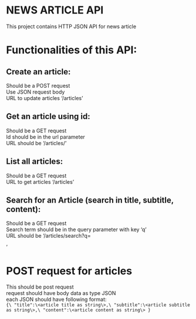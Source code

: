 # NEWS ARTICLE API
This project contains HTTP JSON API for news article
# Functionalities of this API:
## Create an article:
 Should be a POST request\
 Use JSON request body\
 URL to update articles ‘/articles’
## Get an article using id:
 Should be a GET request\
 Id should be in the url parameter\
 URL should be ‘/articles/<id here>’
## List all articles:
 Should be a GET request\
 URL to get articles ‘/articles’
## Search for an Article (search in title, subtitle, content):
 Should be a GET request\
 Search term should be in the query parameter with key ‘q’\
 URL should be ‘/articles/search?q=<search term here>’
 
# POST request for articles
 This should be post request\
 request should have body data as type JSON\
 each JSON should have following format:\
    ```{\
       "title":\<article title as string\>,\
       "subtitle":\<article subtitle as string\>,\
       "content":\<article content as string\>
    }```
